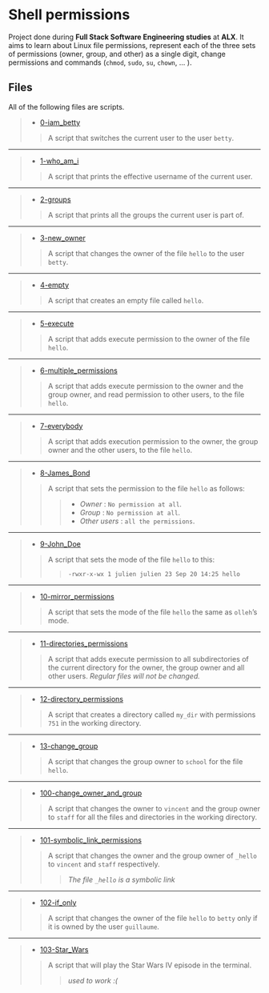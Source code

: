 # Shell permissions

Project done during **Full Stack Software Engineering studies** at **ALX**. It aims to learn about Linux file permissions, represent each of the three sets of permissions (owner, group, and other) as a single digit, change permissions and commands (`chmod`, `sudo`, `su`, `chown`, ... ).

## Files
All of the following files are scripts.


> * [0-iam_betty](https://github.com/Moh-A-Mahdi/alx-system_engineering-devops/blob/master/0x01-shell_permissions/0-iam_betty)
>> A script that switches the current user to the user `betty`.
------------------
> * [1-who_am_i](https://github.com/Moh-A-Mahdi/alx-system_engineering-devops/blob/master/0x01-shell_permissions/1-who_am_i)
>> A script that prints the effective username of the current user.
------------------
> * [2-groups](https://github.com/Moh-A-Mahdi/alx-system_engineering-devops/blob/master/0x01-shell_permissions/2-groups)
>> A script that prints all the groups the current user is part of.
------------------
> * [3-new_owner](https://github.com/Moh-A-Mahdi/alx-system_engineering-devops/blob/master/0x01-shell_permissions/3-new_owner)
>> A script that changes the owner of the file `hello` to the user `betty`.
------------------
> * [4-empty](https://github.com/Moh-A-Mahdi/alx-system_engineering-devops/blob/master/0x01-shell_permissions/4-empty)
>> A script that creates an empty file called `hello`.
------------------
> * [5-execute](https://github.com/Moh-A-Mahdi/alx-system_engineering-devops/blob/master/0x01-shell_permissions/5-execute)
>> A script that adds execute permission to the owner of the file `hello`.
------------------
> * [6-multiple_permissions](https://github.com/Moh-A-Mahdi/alx-system_engineering-devops/blob/master/0x01-shell_permissions/6-multiple_permissions)
>> A script that adds execute permission to the owner and the group owner, and read permission to other users, to the file `hello`.
------------------
> * [7-everybody](https://github.com/Moh-A-Mahdi/alx-system_engineering-devops/blob/master/0x01-shell_permissions/7-everybody)
>> A script that adds execution permission to the owner, the group owner and the other users, to the file `hello`.
------------------
> * [8-James_Bond](https://github.com/Moh-A-Mahdi/alx-system_engineering-devops/blob/master/0x01-shell_permissions/8-James_Bond)
>> A script that sets the permission to the file `hello` as follows:
>>> - _Owner_ : `No permission at all`.
>>> - _Group_ : `No permission at all`.
>>> - _Other users_ : `all the permissions`.
------------------
> * [9-John_Doe](https://github.com/Moh-A-Mahdi/alx-system_engineering-devops/blob/master/0x01-shell_permissions/9-John_Doe)
>> A script that sets the mode of the file `hello` to this:
>>> `-rwxr-x-wx 1 julien julien 23 Sep 20 14:25 hello`
------------------
> * [10-mirror_permissions](https://github.com/Moh-A-Mahdi/alx-system_engineering-devops/blob/master/0x01-shell_permissions/10-mirror_permissions)
>> A script that sets the mode of the file `hello` the same as `olleh`’s mode.
------------------
> * [11-directories_permissions](https://github.com/Moh-A-Mahdi/alx-system_engineering-devops/blob/master/0x01-shell_permissions/11-directories_permissions)
>> A script that adds execute permission to all subdirectories of the current directory for the owner, the group owner and all other users.
>> _Regular files will not be changed._
------------------
> * [12-directory_permissions](https://github.com/Moh-A-Mahdi/alx-system_engineering-devops/blob/master/0x01-shell_permissions/12-directory_permissions)
>> A script that creates a directory called `my_dir` with permissions `751` in the working directory.
------------------
> * [13-change_group](https://github.com/Moh-A-Mahdi/alx-system_engineering-devops/blob/master/0x01-shell_permissions/13-change_group)
>> A script that changes the group owner to `school` for the file `hello`.
------------------
> * [100-change_owner_and_group](https://github.com/Moh-A-Mahdi/alx-system_engineering-devops/blob/master/0x01-shell_permissions/100-change_owner_and_group)
>> A script that changes the owner to `vincent` and the group owner to `staff` for all the files and directories in the working directory.
------------------
> * [101-symbolic_link_permissions](https://github.com/Moh-A-Mahdi/alx-system_engineering-devops/blob/master/0x01-shell_permissions/101-symbolic_link_permissions)
>> A script that changes the owner and the group owner of `_hello` to `vincent` and `staff` respectively.
>>> _The file `_hello` is a symbolic link_
------------------
> * [102-if_only](https://github.com/Moh-A-Mahdi/alx-system_engineering-devops/blob/master/0x01-shell_permissions/102-if_only)
>> A script that changes the owner of the file `hello` to `betty` only if it is owned by the user `guillaume`.
------------------
> * [103-Star_Wars](https://github.com/Moh-A-Mahdi/alx-system_engineering-devops/blob/master/0x01-shell_permissions/103-Star_Wars)
>> A script that will play the Star Wars IV episode in the terminal.
>>> _used to work :(_
